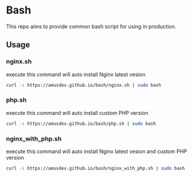 # Bash
This repo aims to provide common bash script for using in production.  

## Usage
### nginx.sh
execute this command will auto install Nginx latest vesion
```bash
curl -s https://amusdev.github.io/bash/nginx.sh | sudo bash
```
### php.sh
execute this command will auto install custom PHP version
```bash
curl -s https://amusdev.github.io/bash/php.sh | sudo bash
```
### nginx_with_php.sh
execute this command will auto install Nginx latest vesion and custom PHP version
```bash
curl -s https://amusdev.github.io/bash/nginx_with_php.sh | sudo bash
```
